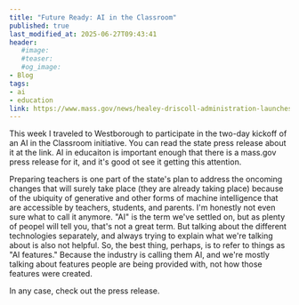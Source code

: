 ```yaml
---
title: "Future Ready: AI in the Classroom"
published: true
last_modified_at: 2025-06-27T09:43:41
header: 
   #image: 
   #teaser: 
   #og_image: 
- Blog
tags:
- ai
- education
link: https://www.mass.gov/news/healey-driscoll-administration-launches-future-ready-ai-in-the-classroom-for-educators
---
```



This week I traveled to Westborough to participate in the two-day kickoff of an AI in the Classroom initiative. You can read the state press release about it at the link. AI in educaiton is important enough that there is a mass.gov press release for it, and it's good ot see it getting this attention.

Preparing teachers is one part of the state's plan to address the oncoming changes that will surely take place (they are already taking place) because of the ubiquity of generative and other forms of machine intelligence that are accessible by teachers, students, and parents. I'm honestly not even sure what to call it anymore. "AI" is the term we've settled on, but as plenty of peopel will tell you, that's not a great term. But talking about the different technologies separately, and always trying to explain what we're talking about is also not helpful. So, the best thing, perhaps, is to refer to things as "AI features." Because the industry is calling them AI, and we're mostly talking about features people are being provided with, not how those features were created.

In any case, check out the press release.
